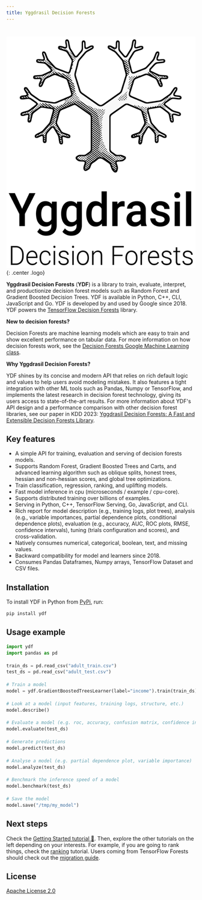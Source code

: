 ```yaml
---
title: Yggdrasil Decision Forests
---
```

#

![](image/ydf_logo_original_600px.png){: .center .logo}

**Yggdrasil Decision Forests** (**YDF**) is a library to train, evaluate,
interpret, and productionize decision forest models such as Random Forest and
Gradient Boosted Decision Trees. YDF is available in Python, C++, CLI,
JavaScript and Go. YDF is developed by and used by Google since 2018. YDF powers
the
[TensorFlow Decision Forests](https://github.com/tensorflow/decision-forests)
library.

**New to decision forests?**

Decision Forests are machine learning models which are easy to train and show
excellent performance on tabular data. For more information on how decision
forests work, see the
[Decision Forests Google Machine Learning class](https://developers.google.com/machine-learning/decision-forests).

**Why Yggdrasil Decision Forests?**

YDF shines by its concise and modern API that relies on rich default logic and
values to help users avoid modeling mistakes. It also features a tight
integration with other ML tools such as Pandas, Numpy or TensorFlow, and
implements the latest research in decision forest technology, giving its users
access to state-of-the-art results. For more information about YDF's API design
and a performance comparison with other decision forest libraries, see our paper
in KDD 2023:
[Yggdrasil Decision Forests: A Fast and Extensible Decision Forests Library](https://doi.org/10.1145/3580305.3599933).

## Key features

-   A simple API for training, evaluation and serving of decision forests
    models.
-   Supports Random Forest, Gradient Boosted Trees and Carts, and advanced
    learning algorithm such as oblique splits, honest trees, hessian and
    non-hessian scores, and global tree optimizations.
-   Train classification, regression, ranking, and uplifting models.
-   Fast model inference in cpu (microseconds / example / cpu-core).
-   Supports distributed training over billions of examples.
-   Serving in Python, C++, TensorFlow Serving, Go, JavaScript, and CLI.
-   Rich report for model description (e.g., training logs, plot trees),
    analysis (e.g., variable importances, partial dependence plots, conditional
    dependence plots), evaluation (e.g., accuracy, AUC, ROC plots, RMSE,
    confidence intervals), tuning (trials configuration and scores), and
    cross-validation.
-   Natively consumes numerical, categorical, boolean, text, and missing values.
-   Backward compatibility for model and learners since 2018.
-   Consumes Pandas Dataframes, Numpy arrays, TensorFlow Dataset and CSV files.

## Installation

To install YDF in Python from [PyPi](https://pypi.org/project/ydf/), run:

```shell
pip install ydf
```

## Usage example

```python
import ydf
import pandas as pd

train_ds = pd.read_csv("adult_train.csv")
test_ds = pd.read_csv("adult_test.csv")

# Train a model
model = ydf.GradientBoostedTreesLearner(label="income").train(train_ds)

# Look at a model (input features, training logs, structure, etc.)
model.describe()

# Evaluate a model (e.g. roc, accuracy, confusion matrix, confidence intervals)
model.evaluate(test_ds)

# Generate predictions
model.predict(test_ds)

# Analyse a model (e.g. partial dependence plot, variable importance)
model.analyze(test_ds)

# Benchmark the inference speed of a model
model.benchmark(test_ds)

# Save the model
model.save("/tmp/my_model")
```

## Next steps

Check the [Getting Started tutorial 🧭](tutorial/getting_started.ipynb). Then,
explore the other tutorials on the left depending on your interests. For
example, if you are going to rank things, check the
[ranking](tutorial/ranking.ipynb) tutorial. Users coming from TensorFlow
Forests should check out the [migration guide](tutorial/migrating_to_ydf.ipynb).

## License

[Apache License 2.0](LICENSE)
